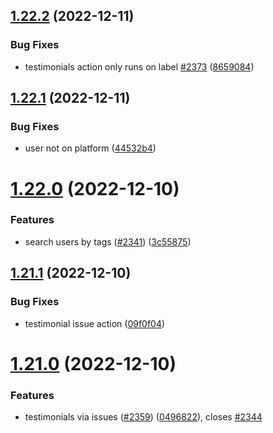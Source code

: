 ## [1.22.2](https://github.com/EddieHubCommunity/LinkFree/compare/v1.22.1...v1.22.2) (2022-12-11)


### Bug Fixes

* testimonials action only runs on label [#2373](https://github.com/EddieHubCommunity/LinkFree/issues/2373) ([8659084](https://github.com/EddieHubCommunity/LinkFree/commit/8659084125195faa9e0e185eaa2ad6e5e6bf563e))



## [1.22.1](https://github.com/EddieHubCommunity/LinkFree/compare/v1.22.0...v1.22.1) (2022-12-11)


### Bug Fixes

* user not on platform ([44532b4](https://github.com/EddieHubCommunity/LinkFree/commit/44532b4b27d03ee993dae2531fb4d6b08afc287b))



# [1.22.0](https://github.com/EddieHubCommunity/LinkFree/compare/v1.21.1...v1.22.0) (2022-12-10)


### Features

* search users by tags ([#2341](https://github.com/EddieHubCommunity/LinkFree/issues/2341)) ([3c55875](https://github.com/EddieHubCommunity/LinkFree/commit/3c5587586aa2b1e40f5597fd1a26facc63544d81))



## [1.21.1](https://github.com/EddieHubCommunity/LinkFree/compare/v1.21.0...v1.21.1) (2022-12-10)


### Bug Fixes

* testimonial issue action ([09f0f04](https://github.com/EddieHubCommunity/LinkFree/commit/09f0f041108a32bc56d0f874d02725d785bb1ac2))



# [1.21.0](https://github.com/EddieHubCommunity/LinkFree/compare/v1.20.2...v1.21.0) (2022-12-10)


### Features

* testimonials via issues ([#2359](https://github.com/EddieHubCommunity/LinkFree/issues/2359)) ([0496822](https://github.com/EddieHubCommunity/LinkFree/commit/0496822b20c1f87e4d295bc5e03f623fb187eb73)), closes [#2344](https://github.com/EddieHubCommunity/LinkFree/issues/2344)



